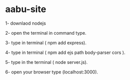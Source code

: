 # aabu-site

1- downlaod nodejs

2- open the terminal in command type.

3- type in terminal ( npm add express).

4- type in terminal ( npm add ejs path body-parser cors ).

5- type in the terminal ( node server.js).

6- open your browser type (localhost:3000).
